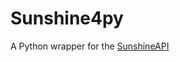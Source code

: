 Sunshine4py
==========

A Python wrapper for the [SunshineAPI](https://github.com/SunshineAPI/WebAPI)
